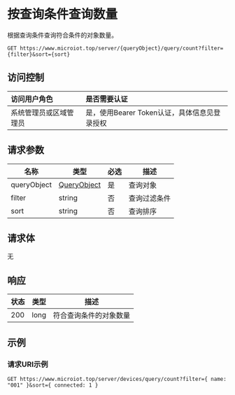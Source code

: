 # 按查询条件查询数量

根据查询条件查询符合条件的对象数量。

``` HTTP
GET https://www.microiot.top/server/{queryObject}/query/count?filter={filter}&sort={sort}
```
## 访问控制

| 访问用户角色           | 是否需要认证                                 |
| :--------------------- | :------------------------------------------- |
| 系统管理员或区域管理员 | 是，使用Bearer Token认证，具体信息见登录授权 |

## 请求参数

| 名称        | 类型                                  | 必选 | 描述         |
| ----------- | ------------------------------------- | ---- | ------------ |
| queryObject | [QueryObject](queryid.md#queryobject) | 是   | 查询对象     |
| filter      | string                                | 否   | 查询过滤条件 |
| sort        | string                                | 否   | 查询排序     |

## 请求体

无

## 响应

| 状态 | 类型          | 描述           |
| ---- | ------------- | -------------- |
| 200  | long | 符合查询条件的对象数量 |



## 示例

### 请求URI示例

``` HTTP
GET https://www.microiot.top/server/devices/query/count?filter={ name: "001" }&sort={ connected: 1 }
```


